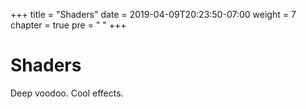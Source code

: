 +++
title = "Shaders"
date = 2019-04-09T20:23:50-07:00
weight = 7
chapter = true
pre = "<i class='fas fa-draw-polygon fa-fw'></i> "
+++

# <i class='fas fa-draw-polygon'></i> Shaders

Deep voodoo. Cool effects.